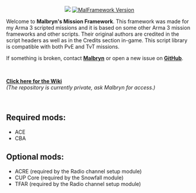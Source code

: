 <p align="center">
  <img src="https://i.imgur.com/Lq5Do49.png">
  <a href="https://github.com/Malbryn/MalFramework/releases/tag/v1.09.4">
    <img src="https://img.shields.io/badge/Version-1.09.4-brightgreen" alt="MalFramework Version">
  </a>
</p>

Welcome to **Malbryn's Mission Framework**. This framework was made for my Arma 3 scripted missions and it is based on some other Arma 3 mission frameworks and other scripts. Their original authors are credited in the script headers as well as in the Credits section in-game. This script library is compatible with both PvE and TvT missions.

If something is broken, contact **[Malbryn](https://www.fkgaming.eu/profile/4189-malbryn/)** or open a new issue on **[GitHub](https://github.com/Malbryn/MalFramework/issues)**.

</br>

**[Click here for the Wiki](https://github.com/Malbryn/MalFramework/wiki)**<br/>
*(The repository is currently private, ask Malbryn for access.)*<br/>

</br>

## Required mods:
 - ACE
 - CBA

## Optional mods:
 - ACRE (required by the Radio channel setup module)
 - CUP Core (required by the Snowfall module)
 - TFAR (required by the Radio channel setup module)
